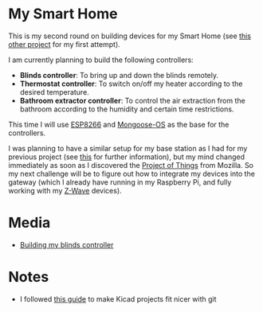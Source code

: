 # My Smart Home

This is my second round on building devices for my Smart Home (see [this other project](https://github.com/chris-zen/energy-monitoring) for my first attempt).

I am currently planning to build the following controllers:
- **Blinds controller**: To bring up and down the blinds remotely.
- **Thermostat controller**: To switch on/off my heater according to the desired temperature.
- **Bathroom extractor controller**: To control the air extraction from the bathroom according to the humidity and certain time restrictions.

This time I will use [ESP8266](https://www.espressif.com/en/products/hardware/esp8266ex/overview) and [Mongoose-OS](https://mongoose-os.com/) as the base for the controllers.

I was planning to have a similar setup for my base station as I had for my previous project (see [this](https://github.com/chris-zen/energy-monitoring/wiki/Base-station) for further information), but my mind changed immediately as soon as I discovered the [Project of Things](https://iot.mozilla.org/) from Mozilla. So my next challenge will be to figure out how to integrate my devices into the gateway (which I already have running in my Raspberry Pi, and fully working with my [Z-Wave](http://www.z-wave.com/learn) devices).

# Media

- [Building my blinds controller](https://photos.app.goo.gl/Czdh2BhWPQBsjujQ9)

# Notes

- I followed [this guide](https://jnavila.github.io/plotkicadsch/) to make Kicad projects fit nicer with git
